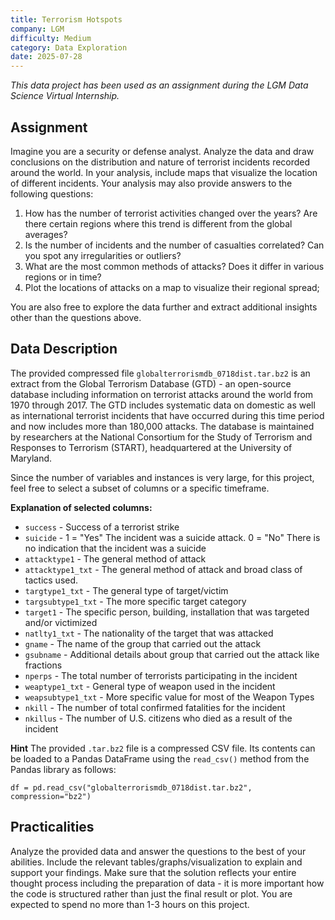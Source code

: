 ```yaml
---
title: Terrorism Hotspots
company: LGM
difficulty: Medium
category: Data Exploration
date: 2025-07-28
---
```

_This data project has been used as an assignment during the LGM Data Science Virtual Internship._

## Assignment

Imagine you are a security or defense analyst. Analyze the data and draw conclusions on the distribution and nature of terrorist incidents recorded around the world. In your analysis, include maps that visualize the location of different incidents. Your analysis may also provide answers to the following questions:

1. How has the number of terrorist activities changed over the years? Are there certain regions where this trend is different from the global averages?
2. Is the number of incidents and the number of casualties correlated? Can you spot any irregularities or outliers?
3. What are the most common methods of attacks? Does it differ in various regions or in time?
4. Plot the locations of attacks on a map to visualize their regional spread;

You are also free to explore the data further and extract additional insights other than the questions above.

## Data Description

The provided compressed file `globalterrorismdb_0718dist.tar.bz2` is an extract from the Global Terrorism Database (GTD) - an open-source database including information on terrorist attacks around the world from 1970 through 2017. The GTD includes systematic data on domestic as well as international terrorist incidents that have occurred during this time period and now includes more than 180,000 attacks. The database is maintained by researchers at the National Consortium for the Study of Terrorism and Responses to Terrorism (START), headquartered at the University of Maryland.

Since the number of variables and instances is very large, for this project, feel free to select a subset of columns or a specific timeframe.

**Explanation of selected columns:**

- `success` - Success of a terrorist strike
- `suicide` - 1 = "Yes" The incident was a suicide attack. 0 = "No" There is no indication that the incident was a suicide
- `attacktype1` - The general method of attack
- `attacktype1_txt` - The general method of attack and broad class of tactics used.
- `targtype1_txt` - The general type of target/victim
- `targsubtype1_txt` - The more specific target category
- `target1` - The specific person, building, installation that was targeted and/or victimized
- `natlty1_txt` - The nationality of the target that was attacked
- `gname` - The name of the group that carried out the attack
- `gsubname` - Additional details about group that carried out the attack like fractions
- `nperps` - The total number of terrorists participating in the incident
- `weaptype1_txt` - General type of weapon used in the incident
- `weapsubtype1_txt` - More specific value for most of the Weapon Types
- `nkill` - The number of total confirmed fatalities for the incident
- `nkillus` - The number of U.S. citizens who died as a result of the incident

**Hint** The provided `.tar.bz2` file is a compressed CSV file. Its contents can be loaded to a Pandas DataFrame using the `read_csv()` method from the Pandas library as follows:

```
df = pd.read_csv("globalterrorismdb_0718dist.tar.bz2", compression="bz2")
```

## Practicalities

Analyze the provided data and answer the questions to the best of your abilities. Include the relevant tables/graphs/visualization to explain and support your findings. Make sure that the solution reflects your entire thought process including the preparation of data - it is more important how the code is structured rather than just the final result or plot. You are expected to spend no more than 1-3 hours on this project.